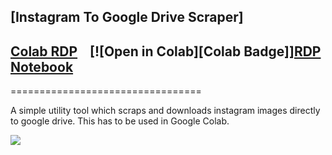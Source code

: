 ## [Instagram To Google Drive Scraper]

## [Colab RDP](instagram_to_google_drive.ipynb) &nbsp;&nbsp; [![Open in Colab][Colab Badge]][RDP Notebook](https://github.com/tazihad/instagram-to-google-drive/blob/master/instagram_to_google_drive.ipynb)

=================================

A simple utility tool which scraps and downloads instagram images directly to google drive. 
This has to be used in Google Colab.

<img src="https://raw.githubusercontent.com/tazihad/instagram-to-google-drive/master/extra/screenshot.png">



